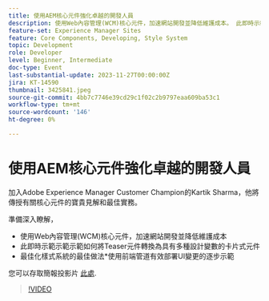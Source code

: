 ```yaml
---
title: 使用AEM核心元件強化卓越的開發人員
description: 使用Web內容管理(WCM)核心元件，加速網站開發並降低維護成本。 此即時示範示範示範如何將Teaser元件轉換為具有多種設計變數的卡片式元件。 最佳化您的樣式系統的最佳作法。 逐步展示如何使用前端管道有效部署UI變更。
feature-set: Experience Manager Sites
feature: Core Components, Developing, Style System
topic: Development
role: Developer
level: Beginner, Intermediate
doc-type: Event
last-substantial-update: 2023-11-27T00:00:00Z
jira: KT-14590
thumbnail: 3425841.jpeg
source-git-commit: 4bb7c7746e39cd29c1f02c2b9797eaa609ba53c1
workflow-type: tm+mt
source-wordcount: '146'
ht-degree: 0%

---
```



# 使用AEM核心元件強化卓越的開發人員

加入Adobe Experience Manager Customer Champion的Kartik Sharma，他將傳授有關核心元件的寶貴見解和最佳實務。

準備深入瞭解，

* 使用Web內容管理(WCM)核心元件，加速網站開發並降低維護成本
* 此即時示範示範示範如何將Teaser元件轉換為具有多種設計變數的卡片式元件
* 最佳化樣式系統的最佳做法*使用前端管道有效部署UI變更的逐步示範

您可以存取簡報投影片 [此處](/help/learn-from-your-peers/assets/experience-manager/sept2023/aem-core-components.pdf).

>[!VIDEO](https://video.tv.adobe.com/v/3425841/?learn=on)

